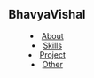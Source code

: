  <html>
 <head>
 </head>
 <body>
 <header>
      <h2>BhavyaVishal</h2>
      <nav>
        <li><a href="https://bhavyavishal.github.io/#about">About</a></li>
        <li><a href="https://bhavyavishal.github.io/#skills">Skills</a></li>
        <li><a href="https://bhavyavishal.github.io/#projects">Project</a></li>
        <li><a href="https://bhavyavishal.github.io/#other">Other</a></li>
      </nav>
    </header>
    </body>
    </html>
